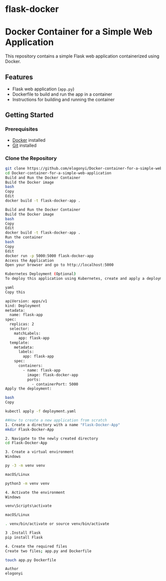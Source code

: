 # flask-docker
# Docker Container for a Simple Web Application

This repository contains a simple Flask web application containerized using Docker.

## Features
- Flask web application (`app.py`)
- Dockerfile to build and run the app in a container
- Instructions for building and running the container

## Getting Started

### Prerequisites
- [Docker](https://www.docker.com/) installed
- [Git](https://git-scm.com/) installed

### Clone the Repository
```bash
git clone https://github.com/elogonyi/Docker-container-for-a-simple-web-application.git
cd Docker-container-for-a-simple-web-application
Build and Run the Docker Container
Build the Docker image
bash
Copy
Edit
docker build -t flask-docker-app .

Build and Run the Docker Container
Build the Docker image
bash
Copy
Edit
docker build -t flask-docker-app .
Run the container
bash
Copy
Edit
docker run -p 5000:5000 flask-docker-app
Access the Application
Open your browser and go to http://localhost:5000

Kubernetes Deployment (Optional)
To deploy this application using Kubernetes, create and apply a deployment file:

yaml
Copy this

apiVersion: apps/v1
kind: Deployment
metadata:
  name: flask-app
spec:
  replicas: 2
  selector:
    matchLabels:
      app: flask-app
  template:
    metadata:
      labels:
        app: flask-app
    spec:
      containers:
        - name: flask-app
          image: flask-docker-app
          ports:
            - containerPort: 5000
Apply the deployment:

bash
Copy

kubectl apply -f deployment.yaml

##How to create a new application from scratch
1. Create a directory with a name "Flask-Docker-App"
mkdir Flask-Docker-App

2. Navigate to the newly created directory
cd Flask-Docker-App

3. Create a virtual environment
Windows

py -3 -m venv venv

macOS/Linux

python3 -m venv venv

4. Activate the environment
Windows

venv\Scripts\activate

macOS/Linux

. venv/bin/activate or source venv/bin/activate

3 .Install Flask
pip install Flask

4. Create the required files
Create two files; app.py and Dockerfile

touch app.py Dockerfile 

Author
elogonyi

